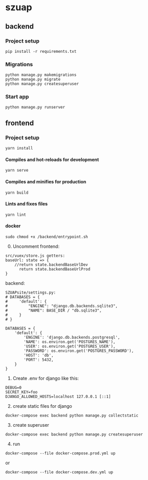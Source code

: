 # szuap

## backend

### Project setup
```
pip install -r requirements.txt
```

### Migrations
```
python manage.py makemigrations
python manage.py migrate
python manage.py createsuperuser
```

### Start app
```
python manage.py runserver
```

## frontend

### Project setup
```
yarn install
```

#### Compiles and hot-reloads for development
```
yarn serve
```

#### Compiles and minifies for production
```
yarn build
```

#### Lints and fixes files
```
yarn lint
```

#### docker 
```
sudo chmod +x /backend/entrypoint.sh
```

0. Uncomment
frontend: 
```
src/vuex/store.js getters:
baseUrl: state => {
    //return state.backendBaseUrlDev
      return state.backendBaseUrlProd
}
```

backend: 
```
SZUAPsite/settings.py:
# DATABASES = {
#     'default': {
#         "ENGINE": "django.db.backends.sqlite3",
#         "NAME": BASE_DIR / "db.sqlite3",
#     }
# }

DATABASES = {
    'default': {
        'ENGINE': 'django.db.backends.postgresql',
        'NAME': os.environ.get('POSTGRES_NAME'),
        'USER': os.environ.get('POSTGRES_USER'),
        'PASSWORD': os.environ.get('POSTGRES_PASSWORD'),
        'HOST': 'db',
        'PORT': 5432,
    }
}
```

1. Create .env for django like this:
```
DEBUG=0
SECRET_KEY=foo
DJANGO_ALLOWED_HOSTS=localhost 127.0.0.1 [::1] 
```

2. create static files for django 
```
docker-compose exec backend python manage.py collectstatic
```

3. create superuser
```
docker-compose exec backend python manage.py createsuperuser
```

4. run
```
docker-compose --file docker-compose.prod.yml up
```
or
```
docker-compose --file docker-compose.dev.yml up
```
